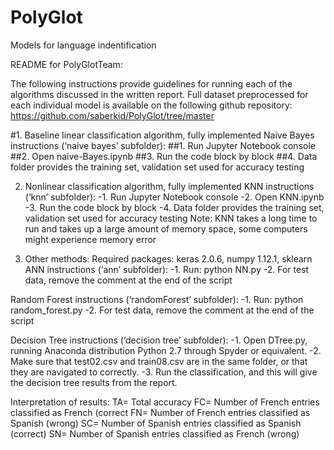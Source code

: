 # PolyGlot
Models for language indentification

README for PolyGlotTeam:

The following instructions provide guidelines for running each of the algorithms discussed in the written report. 
Full dataset preprocessed for each individual model is available on the following github repository:
https://github.com/saberkid/PolyGlot/tree/master

#1. Baseline linear classification algorithm, fully implemented
Naive Bayes instructions (‘naive bayes’ subfolder):
##1.	Run Jupyter Notebook console
##2.	Open naive-Bayes.ipynb
##3.	Run the code block by block 
##4.	Data folder provides the training set, validation set used for accuracy testing

2. Nonlinear classification algorithm, fully implemented
KNN instructions (‘knn’ subfolder):
-1.	Run Jupyter Notebook console
-2.	Open KNN.ipynb
-3.	Run the code block by block 
-4.	Data folder provides the training set, validation set used for accuracy testing
Note: KNN takes a long time to run and takes up a large amount of memory space, some computers might experience memory error

3. Other methods: 
Required packages: keras 2.0.6, numpy 1.12.1, sklearn 
ANN instructions (‘ann’ subfolder):
-1.	Run: python NN.py
-2.	For test data, remove the comment at the end of the script

Random Forest instructions (‘randomForest’ subfolder):
-1.	Run: python random_forest.py
-2.	For test data, remove the comment at the end of the script

Decision Tree instructions (‘decision tree’ subfolder):
-1.	Open DTree.py, running Anaconda distribution Python 2.7 through Spyder or equivalent.
-2.	Make sure that test02.csv and train08.csv are in the same folder, or that they are navigated to correctly. 
-3.	Run the classification, and this will give the decision tree results from the report.

Interpretation of results:
TA= Total accuracy
FC= Number of French entries classified as French (correct
FN= Number of French entries classified as Spanish (wrong)
SC= Number of Spanish entries classified as Spanish (correct)
SN= Number of Spanish entries classified as French (wrong)
